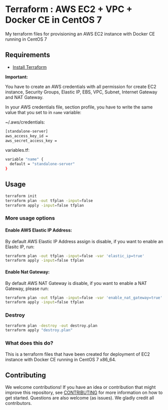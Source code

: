 # Terraform : AWS EC2 + VPC + Docker CE in CentOS 7

My terraform files for provisioning an AWS EC2 instance with Docker CE running in CentOS 7

## Requirements

- [Install Terraform](https://www.terraform.io/intro/getting-started/install.html)

**Important:**

You have to create an AWS credentials with all permission for create EC2 instance, Security Groups, Elastic IP, EBS, VPC, Subnet, Internet Gateway and NAT Gateway.

In your AWS credentials file, section profile, you have to write the same value that you set to in  ```name``` variable:

~/.aws/credentials:

```bash
[standalone-server]
aws_access_key_id =
aws_secret_access_key =

```
variables.tf:

```bash
variable "name" {
  default = "standalone-server"
}
```

## Usage
```bash
terraform init
terraform plan -out tfplan -input=false
terraform apply -input=false tfplan
```

### More usage options

#### Enable AWS Elastic IP Address:

By default AWS Elastic IP Address assign is disable, if you want to enable an Elasitc IP, run:

```bash
terraform plan -out tfplan -input=false -var 'elastic_ip=true'
terraform apply -input=false tfplan
```
#### Enable Nat Gateway:

By default AWS NAT Gateway is disable, if you want to enable a NAT Gateway, please run:

```bash
terraform plan -out tfplan -input=false -var 'enable_nat_gateway=true'
terraform apply -input=false tfplan
```

### Destroy
```bash
terraform plan -destroy -out destroy.plan
terraform apply "destroy.plan"
```

### What does this do?

This is a terraform files that have been created for deployment of EC2 instance with Docker CE running in CentOS 7 x86_64.

## Contributing

We welcome contributions! If you have an idea or contribution that might improve this repository, see [CONTRIBUTING](https://github.com/zokeber/terraform-ec2-centos7-docker/blob/master/CONTRIBUTING.md) for more information on how to get started. Questions are also welcome (as issues). We gladly credit all contributors.
